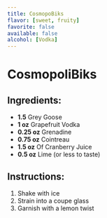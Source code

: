 ```yaml
---
title: CosmopoBiks
flavor: [sweet, fruity]
favorite: false
available: false
alcohol: [Vodka]
---
```

# CosmopoliBiks

## Ingredients:
- **1.5** Grey Goose
- **1 oz** Grapefruit Vodka
- **0.25 oz** Grenadine
- **0.75 oz** Cointreau
- **1.5 oz** Of Cranberry Juice
- **0.5 oz** Lime (or less to taste)

## Instructions:
1. Shake with ice
2. Strain into a coupe glass
3. Garnish with a lemon twist




